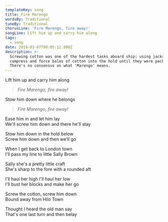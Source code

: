 ```yaml
---
templateKey: song
title: Fire Marengo
wordsBy: Traditional
tuneBy: Traditional
chorusLine: 'Fire Marengo, fire away!'
songLine: Lift him up and carry him along
tags:
  - song
date: 2019-03-07T08:05:12.000Z
description: >-
  Screwing cotton was one of the hardest tasks aboard ship: using jackscrews to
  compress and force bales of cotton into the hold until they were packed solid.
  There's no consensus on what 'Marengo' means.
---
```

Lift him up and carry him along

> _Fire Marengo, fire away!_

Stow him down where he belongs

> _Fire Marengo, fire away!_

Ease him in and let him lay\
We'll screw him down and there he'll stay

Stow him down in the hold below\
Screw him down and then we'll go

When I get back to London town\
I'll pass my line to little Sally Brown

Sally she's a pretty little craft\
She's sharp to the fore with a rounded aft

I'll haul her high I'll haul her low\
I'll bust her blocks and make her go

Screw the cotton, screw him down\
Bound away from Hilo Town

Thought I heard the old man say\
That's one last turn and then belay
